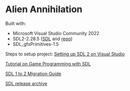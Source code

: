 # Alien Annihilation

Built with:

- Microsoft Visual Studio Community 2022
- SDL2-2.28.5 ([SDL](https://www.libsdl.org) and [repo](https://github.com/libsdl-org/SDL))
- SDL_gfxPrimitives-1.5

Steps to setup project: [Setting up SDL 2 on Visual Studio](https://lazyfoo.net/tutorials/SDL/01_hello_SDL/windows/msvc2019/index.php)

[Tutorial on Game Programming with SDL](https://lazyfoo.net/tutorials/SDL)

[SDL 1 to 2 Migration Guide](https://wiki.libsdl.org/SDL2/MigrationGuide#Overview_of_new_features)

[SDL release archive](https://www.libsdl.org/release)
